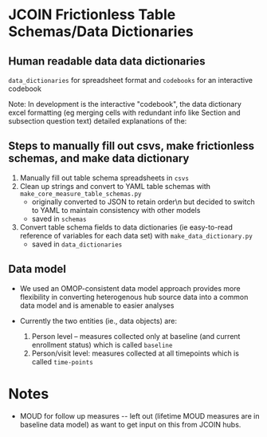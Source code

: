 # JCOIN Frictionless Table Schemas/Data Dictionaries


## Human readable data data dictionaries
`data_dictionaries` for spreadsheet format
and `codebooks` for an interactive codebook

Note: In development is the interactive "codebook", the data dictionary excel formatting (eg merging cells with redundant info like Section and subsection question text) detailed explanations of the:

## Steps to manually fill out csvs, make frictionless schemas, and make data dictionary
1. Manually fill out table schema spreadsheets in `csvs`
2. Clean up strings and convert to YAML table schemas with `make_core_measure_table_schemas.py`
    - originally converted to JSON to retain order\n but decided to switch to YAML to maintain consistency with other models
    - saved in `schemas`
3. Convert table schema fields to data dictionaries (ie easy-to-read reference of variables for each data set) with `make_data_dictionary.py`
    - saved in `data_dictionaries`


## Data model 

- We used an OMOP-consistent data model approach provides more flexibility in converting heterogenous hub source data into a common data model and is amenable to easier analyses

- Currently the two entities (ie., data objects) are: 
    1. Person level – measures collected only at baseline (and current enrollment status) which is called `baseline`
    2. Person/visit level: measures collected at all timepoints which is called `time-points`



# Notes    

- MOUD for follow up measures -- left out (lifetime MOUD measures are in baseline data model) as want to get input on this from JCOIN hubs.